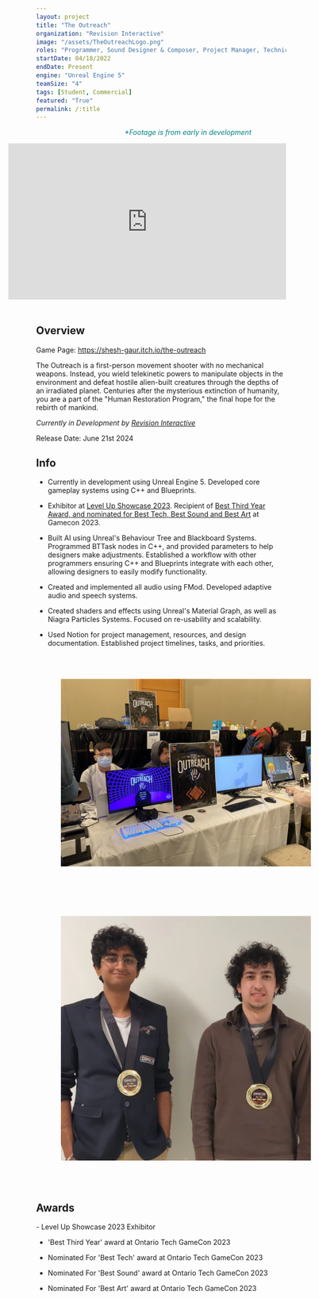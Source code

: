 ```yaml
---
layout: project
title: "The Outreach"
organization: "Revision Interactive" 
image: "/assets/TheOutreachLogo.png"
roles: "Programmer, Sound Designer & Composer, Project Manager, Technical & Environment Artist"
startDate: 04/18/2022
endDate: Present
engine: "Unreal Engine 5"
teamSize: "4"
tags: [Student, Commercial]
featured: "True"
permalink: /:title
---
```

<p style="text-align: right; margin-right: 5em; color: teal"><i>*Footage is from early in development</i></p>

<iframe style="float: right; margin-left: 50px; margin-bottom: 50px;" width="560" height="315" src="https://www.youtube.com/embed/KBqZiH_2Q_g?si=XuVle4ScDZ-9O0gJ&amp&mute=1&autoplay=1&start=23;" title="YouTube video player" frameborder="0" allow="accelerometer; autoplay; clipboard-write; encrypted-media; gyroscope; picture-in-picture; web-share" allowfullscreen></iframe>


<h2>Overview</h2>
Game Page: <a href="https://shesh-gaur.itch.io/the-outreach" target="_blank">https://shesh-gaur.itch.io/the-outreach</a>

The Outreach is a first-person movement shooter with no mechanical weapons. Instead, you wield telekinetic powers to manipulate objects in the environment and defeat hostile alien-built creatures through the depths of an irradiated planet. Centuries after the mysterious extinction of humanity, you are a part of the "Human Restoration Program," the final hope for the rebirth of mankind.

<i>Currently in Development by <a href="/What-Is-Revision-Interactive" target="_blank">Revision Interactive</a></i>

Release Date: June 21st 2024

<h2>Info</h2>

- Currently in development using Unreal Engine 5. Developed core gameplay systems using C++ and Blueprints.

- Exhibitor at <a href="https://levelupshowcase.com/" target="_blank">Level Up Showcase 2023</a>. Recipient of <a href="https://www.gamecon.ca/gamecon2023/2023/winners" target="_blank">Best Third Year Award, and nominated for Best Tech, Best Sound and Best Art</a> at Gamecon 2023.

- Built AI using Unreal's Behaviour Tree and Blackboard Systems. Programmed BTTask nodes
in C++, and provided parameters to help designers make adjustments. Established a workflow
with other programmers ensuring C++ and Blueprints integrate with each other, allowing
designers to easily modify functionality.

- Created and implemented all audio using FMod. Developed adaptive audio and speech
systems.
- Created shaders and effects using Unreal's Material Graph, as well as Niagra Particles
Systems. Focused on re-usability and scalability.

- Used Notion for project management, resources, and design documentation. Established
project timelines, tasks, and priorities.


<img src= "/assets/OutreachLevelUpExhibitPhoto.jpg" alt="image" style="float: left; width:560px; margin: 50px">

<img src= "/assets/OutreachAwardsGroupPhoto.png" alt="image" style="width:560px; margin: 50px">


<h2>Awards</h2>
- Level Up Showcase 2023 Exhibitor

- 'Best Third Year' award at Ontario Tech GameCon 2023

- Nominated For 'Best Tech' award at Ontario Tech GameCon 2023

- Nominated For 'Best Sound' award at Ontario Tech GameCon 2023

- Nominated For 'Best Art' award at Ontario Tech GameCon 2023

